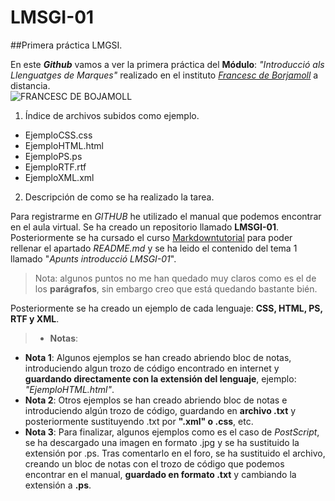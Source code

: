 # LMSGI-01

##Primera práctica LMGSI.

En este **_Github_** vamos a ver la primera práctica del **Módulo**: _"Introducció als Llenguatges de Marques"_ realizado en el instituto [_Francesc de Borjamoll_](http://www.iesfbmoll.org/) a distancia.  
![FRANCESC DE BOJAMOLL](http://www.iesfbmoll.org/wp-content/uploads/2013/11/logo_ies_wp1.png)

 1. Índice de archivos subidos como ejemplo.  
  * EjemploCSS.css  
  * EjemploHTML.html  
  * EjemploPS.ps  
  * EjemploRTF.rtf  
  * EjemploXML.xml  
 
 2. Descripción de como se ha realizado la tarea.
 
Para registrarme en _GITHUB_ he utilizado el manual que podemos encontrar en el aula virtual. Se ha creado un repositorio llamado **LMSGI-01**. Posteriormente se ha cursado el curso [Markdowntutorial](http://www.markdowntutorial.com/) para poder rellenar el apartado _README.md_ y se ha leido el contenido del tema 1 llamado "_Apunts introducció LMSGI-01_".
> Nota: algunos puntos no me han quedado muy claros como es el de los **parágrafos**, sin embargo creo que está  quedando bastante bién.

Posteriormente se ha creado un ejemplo de cada lenguaje: **CSS, HTML, PS, RTF y XML**.

> * **Notas**:
 * **Nota 1**: Algunos ejemplos se han creado abriendo bloc de notas, introduciendo algun trozo de código encontrado en internet y **guardando directamente con la extensión del lenguaje**, ejemplo: _"EjemploHTML.html"_.
 * **Nota 2**: Otros ejemplos se han creado abriendo bloc de notas e introduciendo algún trozo de código, guardando en **archivo .txt** y posteriormente sustituyendo .txt por **".xml" o .css**, etc.
 * **Nota 3**: Para finalizar, algunos ejemplos como es el caso de _PostScript_, se ha descargado una imagen en formato .jpg y se ha sustituido la extensión por .ps. Tras comentarlo en el foro, se ha sustituido el archivo, creando un bloc de notas con el trozo de código que podemos encontrar en el manual, **guardado en formato .txt** y cambiando la extensión a **.ps**.

